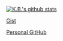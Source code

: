 [![K.B.'s github stats](https://github-readme-stats.vercel.app/api?username=kbcarte&count_private=true&theme=nord&show_icons=true)](https://greatbigdigital.com)

[Gist](https://gist.github.com/kbcarte)

[Personal GitHub](https://github.com/techb)

